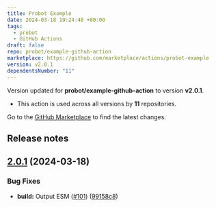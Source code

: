```yaml
---
title: Probot Example
date: 2024-03-18 19:24:48 +00:00
tags:
  - probot
  - GitHub Actions
draft: false
repo: probot/example-github-action
marketplace: https://github.com/marketplace/actions/probot-example
version: v2.0.1
dependentsNumber: "11"
---
```



Version updated for **probot/example-github-action** to version **v2.0.1**.
- This action is used across all versions by **11** repositories.

Go to the [GitHub Marketplace](https://github.com/marketplace/actions/probot-example) to find the latest changes.

## Release notes

## [2.0.1](https://github.com/probot/example-github-action/compare/v2.0.0...v2.0.1) (2024-03-18)


### Bug Fixes

* **build:** Output ESM ([#101](https://github.com/probot/example-github-action/issues/101)) ([99158c8](https://github.com/probot/example-github-action/commit/99158c82bdd52605c0d8a3cc9d23ec0bd26f9fb0))




